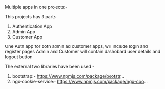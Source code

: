 Multiple apps in one projects:-

This projects has 3 parts
1) Authentication App
2) Admin App
3) Customer App

One Auth app for both admin ad customer apps, will include login and register pages
Admin and Customer will contain dashobard user details and logout button

The external two libraries have been used -
1. bootstrap:- https://www.npmjs.com/package/bootstr...
2. ngx-cookie-service:- https://www.npmjs.com/package/ngx-coo...
